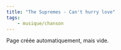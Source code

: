 ```yaml
---
title: "The Supremes - Can't hurry love"
tags:
    - musique/chanson
---
```


Page créée automatiquement, mais vide.
